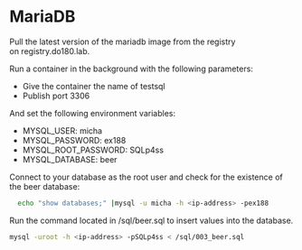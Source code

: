 # MariaDB
  
Pull the latest version of the mariadb image from the registry on registry.do180.lab. 
  
Run a container in the background with the following parameters:

- Give the container the name of testsql
- Publish port 3306

And set the following environment variables:

- MYSQL_USER: micha
- MYSQL_PASSWORD: ex188
- MYSQL_ROOT_PASSWORD: SQLp4ss
- MYSQL_DATABASE: beer

Connect to your database as the root user and check for the existence of the beer database:

```bash
  echo "show databases;" |mysql -u micha -h <ip-address> -pex188
```

Run the command located in /sql/beer.sql to insert values into the database.

```bash
mysql -uroot -h <ip-address> -pSQLp4ss < /sql/003_beer.sql
```
